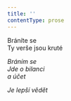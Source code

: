 ```yaml
---
title: ''
contentType: prose
---
```


  

Bráníte se  
Ty verše jsou kruté

_Bráním se  
Jde o bilanci  
a účet_

_Je lepší vědět_
